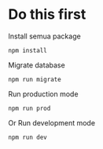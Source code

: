 # Do this first
Install semua package
```
npm install
```
Migrate database
``` 
npm run migrate
```
Run production mode
```
npm run prod
```
Or
Run development mode
```
npm run dev
```

